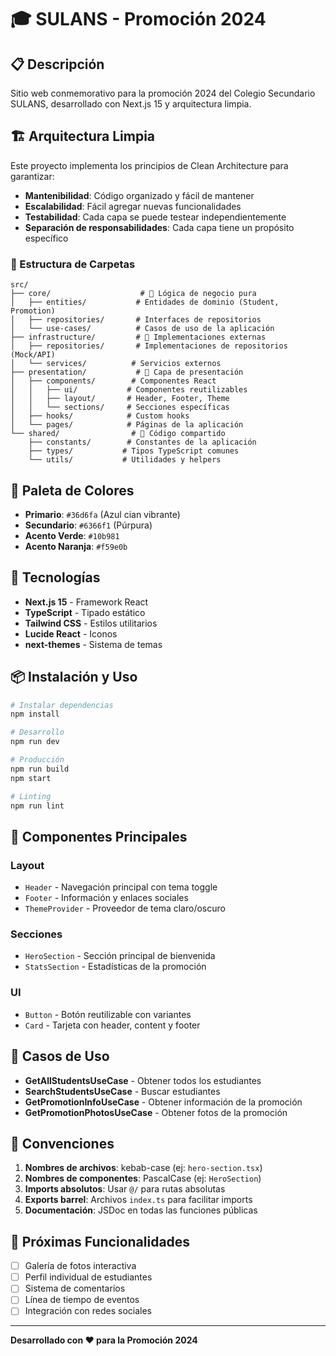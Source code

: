 # 🎓 SULANS - Promoción 2024

## 📋 Descripción
Sitio web conmemorativo para la promoción 2024 del Colegio Secundario SULANS, desarrollado con Next.js 15 y arquitectura limpia.

## 🏗️ Arquitectura Limpia

Este proyecto implementa los principios de Clean Architecture para garantizar:
- **Mantenibilidad**: Código organizado y fácil de mantener
- **Escalabilidad**: Fácil agregar nuevas funcionalidades
- **Testabilidad**: Cada capa se puede testear independientemente
- **Separación de responsabilidades**: Cada capa tiene un propósito específico

### 📁 Estructura de Carpetas

```
src/
├── core/                    # 🎯 Lógica de negocio pura
│   ├── entities/           # Entidades de dominio (Student, Promotion)
│   ├── repositories/       # Interfaces de repositorios
│   └── use-cases/          # Casos de uso de la aplicación
├── infrastructure/         # 🔧 Implementaciones externas
│   ├── repositories/       # Implementaciones de repositorios (Mock/API)
│   └── services/          # Servicios externos
├── presentation/           # 🎨 Capa de presentación
│   ├── components/        # Componentes React
│   │   ├── ui/           # Componentes reutilizables
│   │   ├── layout/       # Header, Footer, Theme
│   │   └── sections/     # Secciones específicas
│   ├── hooks/            # Custom hooks
│   └── pages/            # Páginas de la aplicación
└── shared/                # 🔄 Código compartido
    ├── constants/        # Constantes de la aplicación
    ├── types/           # Tipos TypeScript comunes
    └── utils/           # Utilidades y helpers
```

## 🎨 Paleta de Colores

- **Primario**: `#36d6fa` (Azul cian vibrante)
- **Secundario**: `#6366f1` (Púrpura)
- **Acento Verde**: `#10b981`
- **Acento Naranja**: `#f59e0b`

## 🚀 Tecnologías

- **Next.js 15** - Framework React
- **TypeScript** - Tipado estático
- **Tailwind CSS** - Estilos utilitarios
- **Lucide React** - Iconos
- **next-themes** - Sistema de temas

## 📦 Instalación y Uso

```bash
# Instalar dependencias
npm install

# Desarrollo
npm run dev

# Producción
npm run build
npm start

# Linting
npm run lint
```

## 🧩 Componentes Principales

### Layout
- `Header` - Navegación principal con tema toggle
- `Footer` - Información y enlaces sociales
- `ThemeProvider` - Proveedor de tema claro/oscuro

### Secciones
- `HeroSection` - Sección principal de bienvenida
- `StatsSection` - Estadísticas de la promoción

### UI
- `Button` - Botón reutilizable con variantes
- `Card` - Tarjeta con header, content y footer

## 🔄 Casos de Uso

- **GetAllStudentsUseCase** - Obtener todos los estudiantes
- **SearchStudentsUseCase** - Buscar estudiantes
- **GetPromotionInfoUseCase** - Obtener información de la promoción
- **GetPromotionPhotosUseCase** - Obtener fotos de la promoción

## 📝 Convenciones

1. **Nombres de archivos**: kebab-case (ej: `hero-section.tsx`)
2. **Nombres de componentes**: PascalCase (ej: `HeroSection`)
3. **Imports absolutos**: Usar `@/` para rutas absolutas
4. **Exports barrel**: Archivos `index.ts` para facilitar imports
5. **Documentación**: JSDoc en todas las funciones públicas

## 🎯 Próximas Funcionalidades

- [ ] Galería de fotos interactiva
- [ ] Perfil individual de estudiantes
- [ ] Sistema de comentarios
- [ ] Línea de tiempo de eventos
- [ ] Integración con redes sociales

---

**Desarrollado con ❤️ para la Promoción 2024**
